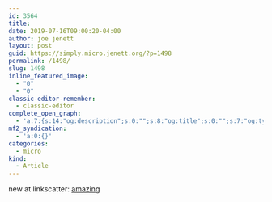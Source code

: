 ```yaml
---
id: 3564
title: 
date: 2019-07-16T09:00:20-04:00
author: joe jenett
layout: post
guid: https://simply.micro.jenett.org/?p=1498
permalink: /1498/
slug: 1498
inline_featured_image:
  - "0"
  - "0"
classic-editor-remember:
  - classic-editor
complete_open_graph:
  - 'a:7:{s:14:"og:description";s:0:"";s:8:"og:title";s:0:"";s:7:"og:type";s:0:"";s:12:"twitter:card";s:7:"summary";s:15:"twitter:creator";s:0:"";s:19:"twitter:description";s:0:"";s:8:"og:image";s:0:"";}'
mf2_syndication:
  - 'a:0:{}'
categories:
  - micro
kind:
  - Article
---
```

new at linkscatter: [amazing](https://linkscatter.jenett.org/amazing/ "amazing")